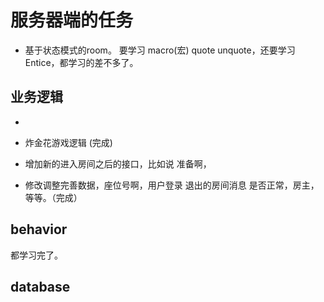 # 服务器端的任务

- 基于状态模式的room。 要学习 macro(宏) quote unquote，还要学习 Entice，都学习的差不多了。

## 业务逻辑

- 

- 炸金花游戏逻辑 (完成)

- 增加新的进入房间之后的接口，比如说 准备啊，

- 修改调整完善数据，座位号啊，用户登录 退出的房间消息 是否正常，房主，等等。（完成）


## behavior

都学习完了。


## database